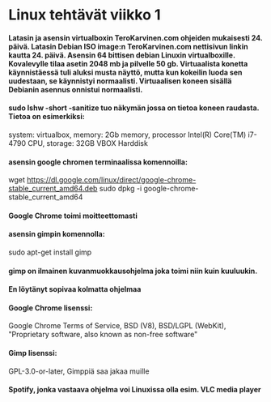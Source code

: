 # Linux tehtävät viikko 1
#### Latasin ja asensin virtualboxin TeroKarvinen.com ohjeiden mukaisesti 24. päivä. Latasin Debian ISO image:n TeroKarvinen.com nettisivun linkin kautta 24. päivä. Asensin 64 bittisen debian Linuxin virtualboxille. Kovalevylle tilaa asetin 2048 mb ja pilvelle 50 gb. Virtuaalista konetta käynnistäessä tuli aluksi musta näyttö, mutta kun kokeilin luoda sen uudestaan, se käynnistyi normaalisti. Virtuaalisen koneen sisällä Debianin asennus onnistui normaalisti. 

#### sudo lshw -short -sanitize tuo näkymän jossa on tietoa koneen raudasta. Tietoa on esimerkiksi:
system: virtualbox, 
memory: 2Gb memory, 
processor Intel(R) Core(TM) i7-4790 CPU, 
storage: 32GB VBOX Harddisk

#### asensin google chromen terminaalissa komennoilla:
wget https://dl.google.com/linux/direct/google-chrome-stable_current_amd64.deb 
sudo dpkg -i google-chrome-stable_current_amd64
#### Google Chrome toimi moitteettomasti
#### asensin gimpin komennolla: 
sudo apt-get install gimp
#### gimp on ilmainen kuvanmuokkausohjelma joka toimi niin kuin kuuluukin.
#### En löytänyt sopivaa kolmatta ohjelmaa

#### Google Chrome lisenssi:
Google Chrome Terms of Service,
BSD (V8),
BSD/LGPL (WebKit),
"Proprietary software, also known as non-free software"

#### Gimp lisenssi:
GPL-3.0-or-later,
Gimppiä saa jakaa muille

#### Spotify, jonka vastaava ohjelma voi Linuxissa olla esim. VLC media player
